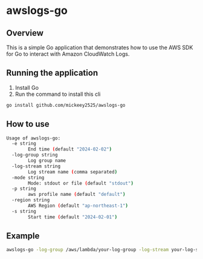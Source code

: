 # awslogs-go

## Overview

This is a simple Go application that demonstrates how to use the AWS SDK for Go to interact with Amazon CloudWatch Logs.

## Running the application

1. Install Go
2. Run the command to install this cli
```bash
go install github.com/mickeey2525/awslogs-go
```

## How to use

```bash
Usage of awslogs-go:
  -e string
        End time (default "2024-02-02")
  -log-group string
        Log group name
  -log-stream string
        Log stream name (comma separated)
  -mode string
        Mode: stdout or file (default "stdout")
  -p string
        aws profile name (default "default")
  -region string
        AWS Region (default "ap-northeast-1")
  -s string
        Start time (default "2024-02-01")
```

## Example

```bash
awslogs-go -log-group /aws/lambda/your-log-group -log-stream your-log-stream -s 2024-02-01 -e 2024-02-02 -mode file
```